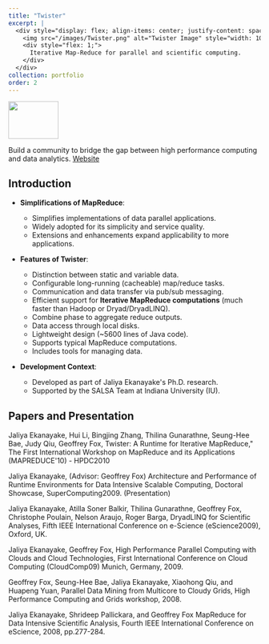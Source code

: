 ```yaml
---
title: "Twister"
excerpt: |
  <div style="display: flex; align-items: center; justify-content: space-between;">
    <img src="/images/Twister.png" alt="Twister Image" style="width: 100px; height: 75px; margin-right: 20px; flex-shrink: 0;">
    <div style="flex: 1;">
      Iterative Map-Reduce for parallel and scientific computing.
    </div>
  </div>
collection: portfolio
order: 2
---
```


<img src='/images/twisterimage1.png' width='100' height='75'>

Build a community to bridge the gap between high performance computing and data analytics.
[Website](https://twister2.org/)
## Introduction
- **Simplifications of MapReduce**:
  - Simplifies implementations of data parallel applications.
  - Widely adopted for its simplicity and service quality.
  - Extensions and enhancements expand applicability to more applications.

- **Features of Twister**:
  - Distinction between static and variable data.
  - Configurable long-running (cacheable) map/reduce tasks.
  - Communication and data transfer via pub/sub messaging.
  - Efficient support for **Iterative MapReduce computations** (much faster than Hadoop or Dryad/DryadLINQ).
  - Combine phase to aggregate reduce outputs.
  - Data access through local disks.
  - Lightweight design (~5600 lines of Java code).
  - Supports typical MapReduce computations.
  - Includes tools for managing data.

- **Development Context**:
  - Developed as part of Jaliya Ekanayake's Ph.D. research.
  - Supported by the SALSA Team at Indiana University (IU).

## Papers and Presentation
Jaliya Ekanayake, Hui Li, Bingjing Zhang, Thilina Gunarathne, Seung-Hee Bae, Judy Qiu, Geoffrey Fox, Twister: A Runtime for Iterative MapReduce," The First International Workshop on MapReduce and its Applications (MAPREDUCE'10) - HPDC2010

 

Jaliya Ekanayake, (Advisor: Geoffrey Fox) Architecture and Performance of Runtime Environments for Data Intensive Scalable Computing, Doctoral Showcase, SuperComputing2009. (Presentation)

 

Jaliya Ekanayake, Atilla Soner Balkir, Thilina Gunarathne, Geoffrey Fox, Christophe Poulain, Nelson Araujo, Roger Barga, DryadLINQ for Scientific Analyses, Fifth IEEE International Conference on e-Science (eScience2009), Oxford, UK.

 

Jaliya Ekanayake, Geoffrey Fox, High Performance Parallel Computing with Clouds and Cloud Technologies, First International Conference on Cloud Computing (CloudComp09) Munich, Germany, 2009.

 

Geoffrey Fox, Seung-Hee Bae, Jaliya Ekanayake, Xiaohong Qiu, and Huapeng Yuan, Parallel Data Mining from Multicore to Cloudy Grids, High Performance Computing and Grids workshop, 2008.

 

Jaliya Ekanayake, Shrideep Pallickara, and Geoffrey Fox MapReduce for Data Intensive Scientific Analysis, Fourth IEEE International Conference on eScience, 2008, pp.277-284.